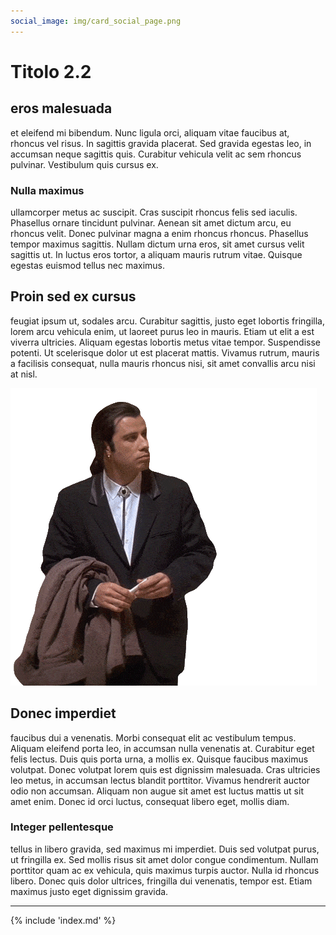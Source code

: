 ```yaml
---
social_image: img/card_social_page.png
---
```


# Titolo 2.2

## eros malesuada
et eleifend mi bibendum. Nunc ligula orci, aliquam vitae faucibus at, rhoncus vel risus. In sagittis gravida placerat. Sed gravida egestas leo, in accumsan neque sagittis quis. Curabitur vehicula velit ac sem rhoncus pulvinar. Vestibulum quis cursus ex.

### Nulla maximus
ullamcorper metus ac suscipit. Cras suscipit rhoncus felis sed iaculis. Phasellus ornare tincidunt pulvinar. Aenean sit amet dictum arcu, eu rhoncus velit. Donec pulvinar magna a enim rhoncus rhoncus. Phasellus tempor maximus sagittis. Nullam dictum urna eros, sit amet cursus velit sagittis ut. In luctus eros tortor, a aliquam mauris rutrum vitae. Quisque egestas euismod tellus nec maximus.

## Proin sed ex cursus
feugiat ipsum ut, sodales arcu. Curabitur sagittis, justo eget lobortis fringilla, lorem arcu vehicula enim, ut laoreet purus leo in mauris. Etiam ut elit a est viverra ultricies. Aliquam egestas lobortis metus vitae tempor. Suspendisse potenti. Ut scelerisque dolor ut est placerat mattis. Vivamus rutrum, mauris a facilisis consequat, nulla mauris rhoncus nisi, sit amet convallis arcu nisi at nisl.

![](../img/404.gif)

## Donec imperdiet
faucibus dui a venenatis. Morbi consequat elit ac vestibulum tempus. Aliquam eleifend porta leo, in accumsan nulla venenatis at. Curabitur eget felis lectus. Duis quis porta urna, a mollis ex. Quisque faucibus maximus volutpat. Donec volutpat lorem quis est dignissim malesuada. Cras ultricies leo metus, in accumsan lectus blandit porttitor. Vivamus hendrerit auctor odio non accumsan. Aliquam non augue sit amet est luctus mattis ut sit amet enim. Donec id orci luctus, consequat libero eget, mollis diam.

### Integer pellentesque
tellus in libero gravida, sed maximus mi imperdiet. Duis sed volutpat purus, ut fringilla ex. Sed mollis risus sit amet dolor congue condimentum. Nullam porttitor quam ac ex vehicula, quis maximus turpis auctor. Nulla id rhoncus libero. Donec quis dolor ultrices, fringilla dui venenatis, tempor est. Etiam maximus justo eget dignissim gravida.

---

{% include 'index.md' %}
